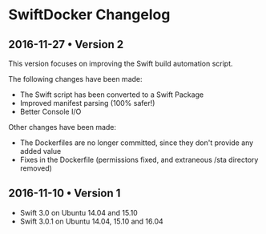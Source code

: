 # SwiftDocker Changelog

## 2016-11-27 • Version 2

This version focuses on improving the Swift build automation script.

The following changes have been made:

- The Swift script has been converted to a Swift Package
- Improved manifest parsing (100% safer!)
- Better Console I/O

Other changes have been made:

- The Dockerfiles are no longer committed, since they don't provide any added value
- Fixes in the Dockerfile (permissions fixed, and extraneous /sta directory removed)

## 2016-11-10 • Version 1

- Swift 3.0 on Ubuntu 14.04 and 15.10
- Swift 3.0.1 on Ubuntu 14.04, 15.10 and 16.04

